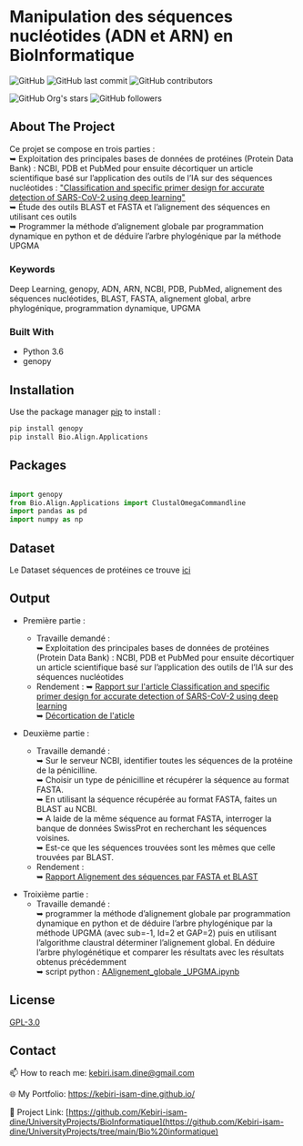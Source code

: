 # Manipulation des séquences nucléotides (ADN et ARN) en BioInformatique


![GitHub](https://img.shields.io/github/license/kebiri-isam-dine/UniversityProjects?color=g&style=for-the-badge)
![GitHub last commit](https://img.shields.io/github/last-commit/kebiri-isam-dine/UniversityProjects?color=red&style=for-the-badge)
![GitHub contributors](https://img.shields.io/github/contributors/kebiri-isam-dine/UniversityProjects?color=yellow&style=for-the-badge)

![GitHub Org's stars](https://img.shields.io/github/stars/kebiri-isam-dine?style=social)
![GitHub followers](https://img.shields.io/github/followers/kebiri-isam-dine?style=social)

## About The Project

Ce projet se compose en trois parties :   
➥ Exploitation des principales bases de données de protéines (Protein Data Bank) : NCBI, PDB et PubMed pour ensuite décortiquer un article scientifique basé sur l’application des outils de l’IA sur des séquences nucléotides : ["Classification and specific primer design for accurate detection of SARS-CoV-2 using deep learning"](https://www.nature.com/articles/s41598-020-80363-5)  
➥ Étude des outils BLAST et FASTA et l’alignement des séquences en utilisant ces outils   
➥ Programmer la méthode d’alignement globale par programmation dynamique en python et de déduire l’arbre phylogénique par la méthode UPGMA     

### Keywords

Deep Learning, genopy, ADN, ARN, NCBI, PDB, PubMed, alignement des séquences nucléotides, BLAST, FASTA, alignement global, arbre phylogénique, programmation dynamique, UPGMA

### Built With

* Python 3.6
* genopy 

## Installation

Use the package manager [pip](https://pip.pypa.io/en/stable/) to install :

```bash
pip install genopy 
pip install Bio.Align.Applications
```

## Packages

```python

import genopy 
from Bio.Align.Applications import ClustalOmegaCommandline 
import pandas as pd
import numpy as np
```

## Dataset
Le Dataset séquences de protéines ce trouve [ici](data-sequence.txt)

## Output
- Première partie :
  - Travaille demandé :   
➥ Exploitation des principales bases de données de protéines (Protein Data Bank) : NCBI, PDB et PubMed pour ensuite décortiquer un article scientifique basé sur l’application des outils de l’IA sur des séquences nucléotides   
  - Rendement :
➥ [Rapport sur l'article Classification and specific primer design for accurate detection of SARS-CoV-2 using deep learning](Output/Rapport01.pdf)   
➥ [Décortication de l'aticle](Output/Décortication_de_l'aticle.pdf)   
  
- Deuxième partie :
  - Travaille demandé :   
➥ Sur le serveur NCBI, identifier toutes les séquences de la protéine de la pénicilline.    
➥ Choisir un type de pénicilline et récupérer la séquence au format FASTA.   
➥ En utilisant la séquence récupérée au format FASTA, faites un BLAST au NCBI.   
➥ A laide de la même séquence au format FASTA, interroger la banque de données SwissProt en recherchant les séquences voisines.   
➥ Est-ce que les séquences trouvées sont les mêmes que celle trouvées par BLAST.    
  - Rendement :   
➥ [Rapport Alignement des séquences par FASTA et BLAST](Output/Rapport02.pdf)   

* Troixième partie :
  * Travaille demandé :   
  ➥ programmer la méthode d’alignement globale par programmation dynamique en python et de déduire l’arbre phylogénique par la méthode UPGMA (avec sub=-1, Id=2 et GAP=2) puis en utilisant l’algorithme claustral déterminer l’alignement global. En déduire l’arbre phylogénétique et comparer les résultats avec les résultats obtenus précédemment   
  ➥ script python : [AAlignement_globale _UPGMA.ipynb](Alignement_globale%20_UPGMA.ipynb)     

## License

[GPL-3.0](https://choosealicense.com/licenses/gpl-3.0/)

## Contact

📫 How to reach me: kebiri.isam.dine@gmail.com

🌐 My Portfolio: <https://kebiri-isam-dine.github.io/>

🔗 Project Link: [https://github.com/Kebiri-isam-dine/UniversityProjects/BioInformatique](https://github.com/Kebiri-isam-dine/UniversityProjects/tree/main/Bio%20informatique)

